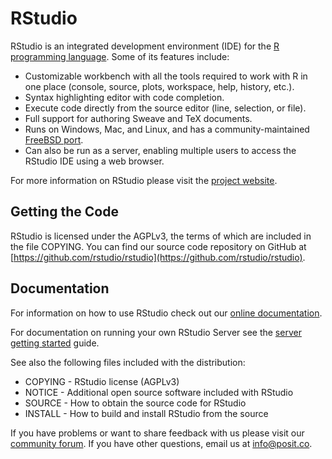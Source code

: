 RStudio
=============================================================================

RStudio is an integrated development environment (IDE) for the 
[R programming language](https://www.r-project.org). Some of its
features include:

- Customizable workbench with all the tools required to work with R in one
  place (console, source, plots, workspace, help, history, etc.).
- Syntax highlighting editor with code completion.
- Execute code directly from the source editor (line, selection, or file).
- Full support for authoring Sweave and TeX documents.
- Runs on Windows, Mac, and Linux, and has a community-maintained 
  [FreeBSD port](https://www.freshports.org/devel/RStudio/).
- Can also be run as a server, enabling multiple users to access the RStudio
  IDE using a web browser.

For more information on RStudio please visit the 
[project website](https://posit.co/).

Getting the Code
-----------------------------------------------------------------------------

RStudio is licensed under the AGPLv3, the terms of which are included in
the file COPYING. You can find our source code repository on GitHub at [https://github.com/rstudio/rstudio](https://github.com/rstudio/rstudio).

Documentation
-----------------------------------------------------------------------------

For information on how to use RStudio check out our
[online documentation](https://docs.posit.co/ide/user/). 

For documentation on running your own RStudio Server see the 
[server getting started](https://support.posit.co/hc/en-us/articles/200552306-Getting-Started)
guide.

See also the following files included with the distribution:

- COPYING - RStudio license (AGPLv3)
- NOTICE  - Additional open source software included with RStudio
- SOURCE  - How to obtain the source code for RStudio
- INSTALL - How to build and install RStudio from the source

If you have problems or want to share feedback with us please visit our [community forum](https://community.rstudio.com/c/rstudio-ide).
If you have other questions, email us at [info@posit.co](mailto:info@posit.co). 
